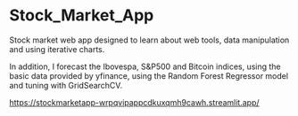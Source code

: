 # Stock_Market_App
Stock market web app designed to learn about web tools, data manipulation and using iterative charts.

In addition, I forecast the Ibovespa, S&P500 and Bitcoin indices, using the basic data provided by yfinance, using the Random Forest Regressor model and tuning with GridSearchCV.


https://stockmarketapp-wrpqvipappcdkuxqmh9cawh.streamlit.app/
